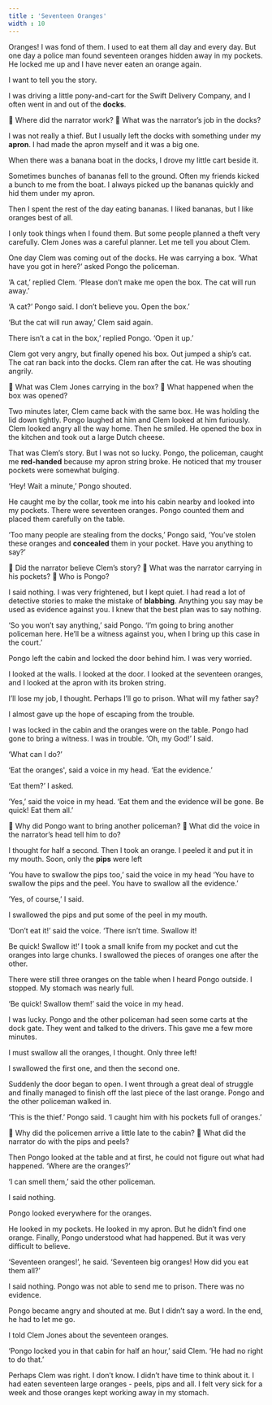 ```yaml
---
title : 'Seventeen Oranges'
width : 10
---
```


Oranges! I was fond of them. I used to eat them all day and every day. But one day a police man found seventeen oranges hidden away in my pockets. He locked me up and I have never eaten an orange again. 

I want to tell you the story.

 I was driving a little pony-and-cart for the Swift Delivery Company, and I often went in and out of the **docks**.

**** Where did the narrator work?
 **** What was the narrator’s job in the docks?

 I was not really a thief. But I usually left the docks with something under my **apron**. I had made the apron myself and it was a big one. 

When there was a banana boat in the docks, I drove my little cart beside it.

Sometimes bunches of bananas fell to the ground. Often my friends kicked a bunch to me from the boat. I always picked up the bananas quickly and hid them under my apron. 

Then I spent the rest of the day eating bananas. I liked bananas, but I like oranges best of all.

 I only took things when I found them. But some people planned a theft very carefully. Clem Jones was a careful planner. Let me tell you about Clem.

 One day Clem was coming out of the docks. He was carrying a box. ‘What have you got in here?’ asked Pongo the policeman. 

‘A cat,’ replied Clem. ‘Please don’t make me open the box. The cat will run away.’ 

‘A cat?’ Pongo said. I don’t believe you. Open the box.’ 

‘But the cat will run away,’ Clem said again.

There isn’t a cat in the box,’ replied Pongo. ‘Open it up.’

 Clem got very angry, but finally opened his box. Out jumped a ship’s cat. The cat ran back into the docks. Clem ran after the cat. He was shouting angrily.

**** What was Clem Jones carrying in the box? 
**** What happened when the box was opened?

Two minutes later, Clem came back with the same box. He was holding the lid down tightly. Pongo laughed at him and Clem looked at him furiously. Clem looked angry all the way home. Then he smiled. He opened the box in the kitchen and took out a large Dutch cheese.

That was Clem’s story. But I was not so lucky. Pongo, the policeman, caught me **red-handed** because my apron string broke. He noticed that my trouser pockets were somewhat bulging.

‘Hey! Wait a minute,’ Pongo shouted.

 He caught me by the collar, took me into his cabin nearby and looked into my pockets. There were seventeen oranges. Pongo counted them and placed them carefully on the table.

 ‘Too many people are stealing from the docks,’ Pongo said, ‘You’ve stolen these oranges and **concealed** them in your pocket. Have you anything to say?’

**** Did the narrator believe Clem’s story? 
**** What was the narrator carrying in his pockets? 
**** Who is Pongo?

I said nothing. I was very frightened, but I kept quiet. I had read a lot of detective stories to make the mistake of **blabbing**. Anything you say may be used as evidence against you. I knew that the best plan was to say nothing.

 ‘So you won’t say anything,’ said Pongo. ‘I’m going to bring another policeman here. He’ll be a witness against you, when I bring up this case in the court.’ 

Pongo left the cabin and locked the door behind him. I was very worried. 

I looked at the walls. I looked at the door. I looked at the seventeen oranges, and I looked at the apron with its broken string.

 I’ll lose my job, I thought. Perhaps I’ll go to prison. What will my father say?

I almost gave up the hope of escaping from the trouble.

 I was locked in the cabin and the oranges were on the table. Pongo had gone to bring a witness. I was in trouble. ‘Oh, my God!’ I said.

 ‘What can I do?’

 ‘Eat the oranges', said a voice in my head. ‘Eat the evidence.’ 

‘Eat them?’ I asked.

 ‘Yes,’ said the voice in my head. ‘Eat them and the evidence will be gone. Be quick! Eat them all.’

**** Why did Pongo want to bring another policeman? 
**** What did the voice in the narrator’s head tell him to do?

I thought for half a second. Then I took an orange. I peeled it and put it in my mouth. Soon, only the **pips** were left

‘You have to swallow the pips too,’ said the voice in my head ‘You have to swallow the pips and the peel. You have to swallow all the evidence.’

 ‘Yes, of course,’ I said. 

I swallowed the pips and put some of the peel in my mouth.

 ‘Don’t eat it!’ said the voice. ‘There isn’t time. Swallow it!

 Be quick! Swallow it!’ I took a small knife from my pocket and cut the oranges into large chunks. I swallowed the pieces of oranges one after the other.

 There were still three oranges on the table when I heard Pongo outside. I stopped. My stomach was nearly full.

 ‘Be quick! Swallow them!’ said the voice in my head.

 I was lucky. Pongo and the other policeman had seen some carts at the dock gate. They went and talked to the drivers. This gave me a few more minutes.

I must swallow all the oranges, I thought. Only three left!

 I swallowed the first one, and then the second one.

 Suddenly the door began to open. I went through a great deal of struggle and finally managed to finish off the last piece of the last orange. Pongo and the other policeman walked in. 

‘This is the thief.’ Pongo said. ‘I caught him with his pockets full of oranges.’

**** Why did the policemen arrive a little late to the cabin? 
**** What did the narrator do with the pips and peels?

Then Pongo looked at the table and at first, he could not figure out what had happened. ‘Where are the oranges?’ 

‘I can smell them,’ said the other policeman.

I said nothing.

 Pongo looked everywhere for the oranges.

 He looked in my pockets. He looked in my apron. But he didn’t find one orange. Finally, Pongo understood what had happened. But it was very difficult to believe. 

‘Seventeen oranges!’, he said. ‘Seventeen big oranges! How did you eat them all?’

 I said nothing. Pongo was not able to send me to prison. There was no evidence.

 Pongo became angry and shouted at me. But I didn’t say a word. In the end, he had to let me go.

 I told Clem Jones about the seventeen oranges.

 ‘Pongo locked you in that cabin for half an hour,’ said Clem. ‘He had no right to do that.’

 Perhaps Clem was right. I don’t know. I didn’t have time to think about it. I had eaten seventeen large oranges - peels, pips and all. I felt very sick for a week and those oranges kept working away in my stomach.

